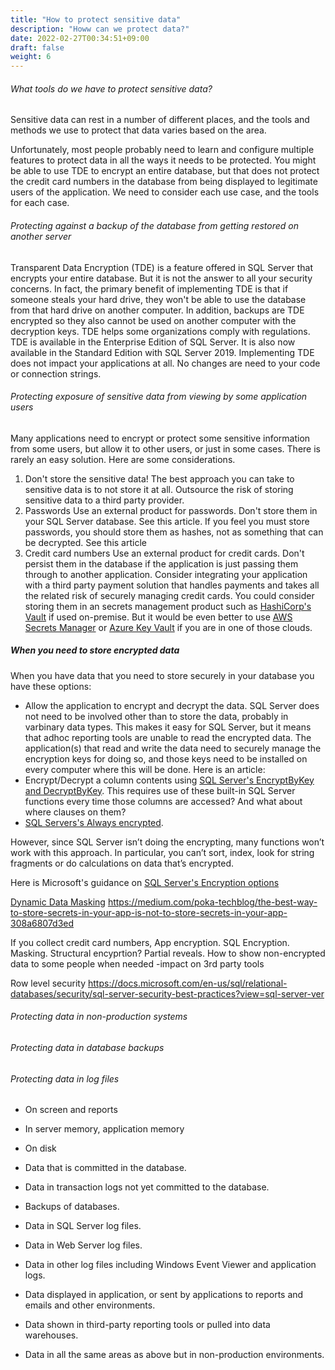 ```yaml
---
title: "How to protect sensitive data"
description: "Howw can we protect data?"
date: 2022-02-27T00:34:51+09:00
draft: false
weight: 6
---
```


###### What tools do we have to protect sensitive data?

Sensitive data can rest in a number of different places, and the tools and methods we use to protect that data varies based on the area.

Unfortunately, most people probably need to learn and configure multiple features to protect data in all the ways it needs to be protected.  You might be able to use TDE to encrypt an entire database, but that does not protect the credit card numbers in the database from being displayed to legitimate users of the application.  We need to consider each use case, and the tools for each case.

###### Protecting against a backup of the database from getting restored on another server

Transparent Data Encryption (TDE) is a feature offered in SQL Server that encrypts your entire database.  But it is not the answer to all your security concerns.  In fact, the primary benefit of implementing TDE is that if someone steals your hard drive, they won't be able to use the database from that hard drive on another computer.  In addition, backups are TDE encrypted so they also cannot be used on another computer with the decryption keys.
TDE helps some organizations comply with regulations.
TDE is available in the Enterprise Edition of SQL Server.  It is also now available in the Standard Edition with SQL Server 2019.
Implementing TDE does not impact your applications at all.  No changes are need to your code or connection strings.

###### Protecting exposure of sensitive data from viewing by some application users

Many applications need to encrypt or protect some sensitive information from some users, but allow it to other users, or just in some cases.  There is rarely an easy solution.  Here are some considerations.

1. Don't store the sensitive data!
The best approach you can take to sensitive data is to not store it at all.  Outsource the risk of storing sensitive data to a third party provider.
2. Passwords
Use an external product for passwords.  Don't store them in your SQL Server database.  See this article.
If you feel you must store passwords, you should store them as hashes, not as something that can be decrypted.  See this article
3. Credit card numbers
Use an external product for credit cards.  Don't persist them in the database if the application is just passing them through to another application.
Consider integrating your application with a third party payment solution that handles payments and takes all the related risk of securely managing credit cards.
You could consider storing them in an secrets management product such as [HashiCorp's Vault](https://www.vaultproject.io/) if used on-premise.  But it would be even better to use [AWS Secrets Manager](https://aws.amazon.com/secrets-manager/) or [Azure Key Vault](https://azure.microsoft.com/en-us/services/key-vault/) if you are in one of those clouds.

##### When you need to store encrypted data
When you have data that you need to store securely in your database you have these options:

* Allow the application to encrypt and decrypt the data.  SQL Server does not need to be involved other than to store the data, probably in varbinary data types.  This makes it easy for SQL Server, but it means that adhoc reporting tools are unable to read the encrypted data.  The application(s) that read and write the data need to securely manage the encryption keys for doing so, and those keys need to be installed on every computer where this will be done.  Here is an article:
* Encrypt/Decrypt a column contents using [SQL Server's EncryptByKey and DecryptByKey](https://docs.microsoft.com/en-us/sql/relational-databases/security/encryption/encrypt-a-column-of-data?view=sql-server-ver15).  This requires use of these built-in SQL Server functions every time those columns are accessed?  And what about where clauses on them?
* [SQL Servers's Always encrypted](https://docs.microsoft.com/en-us/sql/relational-databases/security/encryption/always-encrypted-database-engine?view=sql-server-ver15).  

However, since SQL Server isn’t doing the encrypting, many functions won’t work with this approach. In particular, you can’t sort, index, look for string fragments or do calculations on data that’s encrypted.

Here is Microsoft's guidance on [SQL Server's Encryption options](https://docs.microsoft.com/en-us/sql/relational-databases/security/encryption/sql-server-encryption)

[Dynamic Data Masking](https://docs.microsoft.com/en-us/sql/relational-databases/security/dynamic-data-masking?view=sql-server-ver15)
https://medium.com/poka-techblog/the-best-way-to-store-secrets-in-your-app-is-not-to-store-secrets-in-your-app-308a6807d3ed

  If you collect credit card numbers,
App encryption.  SQL Encryption.  Masking.  Structural encyprtion?
Partial reveals. How to show non-encrypted data to some people when needed
-impact on 3rd party tools

Row level security https://docs.microsoft.com/en-us/sql/relational-databases/security/sql-server-security-best-practices?view=sql-server-ver

###### Protecting data in non-production systems

###### Protecting data in database backups

###### Protecting data in log files


* On screen and reports
* In server memory, application memory
* On disk

* Data that is committed in the database.
* Data in transaction logs not yet committed to the database.
* Backups of databases.
* Data in SQL Server log files.
* Data in Web Server log files.
* Data in other log files including Windows Event Viewer and application logs.
* Data displayed in application, or sent by applications to reports and emails and other environments.
* Data shown in third-party reporting tools or pulled into data warehouses.
* Data in all the same areas as above but in non-production environments.